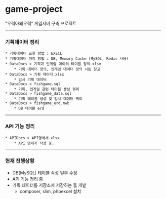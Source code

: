 # game-project
"우럭아왜우럭" 게임서버 구축 프로젝트

---
### 기획데이터 정리
    * 기획데이터 표현 방법 : EXECL
    * 기획데이터 저장 방법 : DB, Memory Cache (MySQL, Redis 사용)
    * DataDocs > 기획과 인게임 데이터 테이블 정의.xlsx
        * 기획 데이터 정의, 인게임 데이터 정의 시트 참고
    * DataDocs > 기획 데이터.xlsx
        * 임시 기획 데이터
    * DataDocs > fishgame.sql
        * 기획, 인게임 관련 테이블 생성 쿼리
    * DataDocs > fishgame_data.sql
        * 기획 테이블 생성 및 임시 데이터 쿼리
    * DataDocs > fishgame_erd.mwb
        * DB 테이블 erd
---
### API 기능 정리
    * APIDocs > API명세서.xlsx
        * API 명세서 작성 중.
---
### 현재 진행상황
* DB(MySQL) 테이블 속성 일부 수정
* API 기능 정리 중
* 기획 데이터를 저장소에 저장하는 툴 개발
  * composer, slim, phpexcel 설치